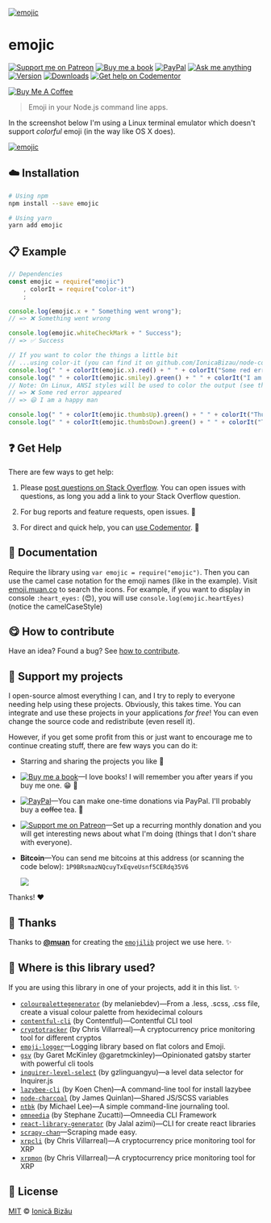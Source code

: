<!-- Please do not edit this file. Edit the `blah` field in the `package.json` instead. If in doubt, open an issue. -->


[![emojic](http://i.imgur.com/bflsgPt.png)](#)

# emojic

 [![Support me on Patreon][badge_patreon]][patreon] [![Buy me a book][badge_amazon]][amazon] [![PayPal][badge_paypal_donate]][paypal-donations] [![Ask me anything](https://img.shields.io/badge/ask%20me-anything-1abc9c.svg)](https://github.com/IonicaBizau/ama) [![Version](https://img.shields.io/npm/v/emojic.svg)](https://www.npmjs.com/package/emojic) [![Downloads](https://img.shields.io/npm/dt/emojic.svg)](https://www.npmjs.com/package/emojic) [![Get help on Codementor](https://cdn.codementor.io/badges/get_help_github.svg)](https://www.codementor.io/johnnyb?utm_source=github&utm_medium=button&utm_term=johnnyb&utm_campaign=github)

<a href="https://www.buymeacoffee.com/H96WwChMy" target="_blank"><img src="https://www.buymeacoffee.com/assets/img/custom_images/yellow_img.png" alt="Buy Me A Coffee"></a>

> Emoji in your Node.js command line apps.

In the screenshot below I'm using a Linux terminal emulator which doesn't support *colorful* emoji (in the way like OS X does).

[![emojic](http://i.imgur.com/o0DJDca.png)](#)

## :cloud: Installation

```sh
# Using npm
npm install --save emojic

# Using yarn
yarn add emojic
```


## :clipboard: Example



```js
// Dependencies
const emojic = require("emojic")
    , colorIt = require("color-it")
    ;

console.log(emojic.x + " Something went wrong");
// => ❌ Something went wrong

console.log(emojic.whiteCheckMark + " Success");
// => ✅ Success

// If you want to color the things a little bit
// ...using color-it (you can find it on github.com/IonicaBizau/node-color-it)
console.log(" " + colorIt(emojic.x).red() + " " + colorIt("Some red error appeared").redBg());
console.log(" " + colorIt(emojic.smiley).green() + " " + colorIt("I am a happy man!").greenBg().wetAsphalt());
// Note: On Linux, ANSI styles will be used to color the output (see the screenshot)
// => ❌ Some red error appeared
// => 😃 I am a happy man

console.log(" " + colorIt(emojic.thumbsUp).green() + " " + colorIt("Thumbs up!").greenBg().wetAsphalt());
console.log(" " + colorIt(emojic.thumbsDown).green() + " " + colorIt("Thumbs down!").yellow());
```



## :question: Get Help

There are few ways to get help:

 1. Please [post questions on Stack Overflow](https://stackoverflow.com/questions/ask). You can open issues with questions, as long you add a link to your Stack Overflow question.
 2. For bug reports and feature requests, open issues. :bug:

 3. For direct and quick help, you can [use Codementor](https://www.codementor.io/johnnyb). :rocket:



## :memo: Documentation

Require the library using `var emojic = require("emojic")`. Then you can use the camel case notation for the emoji names (like in the example). Visit [emoji.muan.co](http://emoji.muan.co) to search the icons.
For example, if you want to display in console `:heart_eyes:` (:heart_eyes:), you will use `console.log(emojic.heartEyes)` (notice the camelCaseStyle)

## :yum: How to contribute
Have an idea? Found a bug? See [how to contribute][contributing].


## :sparkling_heart: Support my projects

I open-source almost everything I can, and I try to reply to everyone needing help using these projects. Obviously,
this takes time. You can integrate and use these projects in your applications *for free*! You can even change the source code and redistribute (even resell it).

However, if you get some profit from this or just want to encourage me to continue creating stuff, there are few ways you can do it:


 - Starring and sharing the projects you like :rocket:
 - [![Buy me a book][badge_amazon]][amazon]—I love books! I will remember you after years if you buy me one. :grin: :book:
 - [![PayPal][badge_paypal]][paypal-donations]—You can make one-time donations via PayPal. I'll probably buy a ~~coffee~~ tea. :tea:
 - [![Support me on Patreon][badge_patreon]][patreon]—Set up a recurring monthly donation and you will get interesting news about what I'm doing (things that I don't share with everyone).
 - **Bitcoin**—You can send me bitcoins at this address (or scanning the code below): `1P9BRsmazNQcuyTxEqveUsnf5CERdq35V6`

    ![](https://i.imgur.com/z6OQI95.png)


Thanks! :heart:


## :cake: Thanks
Thanks to [**@muan**](https://github.com/muan) for creating the [`emojilib`](https://github.com/muan/emojilib) project we use here. :sparkles:

## :dizzy: Where is this library used?
If you are using this library in one of your projects, add it in this list. :sparkles:


 - [`colourpalettegenerator`](https://npmjs.com/package/colourpalettegenerator) (by melaniebdev)—From a .less, .scss, .css file, create a visual colour palette from hexidecimal colours
 - [`contentful-cli`](https://github.com/contentful/contentful-cli#readme) (by Contentful)—Contentful CLI tool
 - [`cryptotracker`](https://github.com/christophior/xrpcli#readme) (by Chris Villarreal)—A cryptocurrency price monitoring tool for different cryptos
 - [`emoji-logger`](https://github.com/IonicaBizau/emoji-logger#readme)—Logging library based on flat colors and Emoji.
 - [`gsv`](https://github.com/gsv/cli) (by Garet McKinley @garetmckinley)—Opinionated gatsby starter with powerful cli tools
 - [`inquirer-level-select`](https://npmjs.com/package/inquirer-level-select) (by gzlinguangyu)—a level data selector for Inquirer.js
 - [`lazybee-cli`](https://npmjs.com/package/lazybee-cli) (by Koen Chen)—A command-line tool for install lazybee
 - [`node-charcoal`](https://npmjs.com/package/node-charcoal) (by James Quinlan)—Shared JS/SCSS variables
 - [`ntbk`](https://michaelsoolee.com/ntbk-journal/) (by Michael Lee)—A simple command-line journaling tool.
 - [`omneedia`](https://github.com/omneedia/omneedia-cli#readme) (by Stephane Zucatti)—Omneedia CLI Framework
 - [`react-library-generator`](https://npmjs.com/package/react-library-generator) (by Jalal azimi)—CLI for create react libraries
 - [`scrapy-chan`](https://github.com/bitliner/scraps#readme)—Scraping made easy.
 - [`xrpcli`](https://github.com/christophior/xrpcli#readme) (by Chris Villarreal)—A cryptocurrency price monitoring tool for XRP
 - [`xrpmon`](https://github.com/christophior/xrpmon#readme) (by Chris Villarreal)—A cryptocurrency price monitoring tool for XRP

## :scroll: License

[MIT][license] © [Ionică Bizău][website]


[badge_patreon]: https://ionicabizau.github.io/badges/patreon.svg
[badge_amazon]: https://ionicabizau.github.io/badges/amazon.svg
[badge_paypal]: https://ionicabizau.github.io/badges/paypal.svg
[badge_paypal_donate]: https://ionicabizau.github.io/badges/paypal_donate.svg

[patreon]: https://www.patreon.com/ionicabizau
[amazon]: http://amzn.eu/hRo9sIZ
[paypal-donations]: https://www.paypal.com/cgi-bin/webscr?cmd=_s-xclick&hosted_button_id=RVXDDLKKLQRJW

[license]: http://showalicense.com/?fullname=Ionic%C4%83%20Biz%C4%83u%20%3Cbizauionica%40gmail.com%3E%20(https%3A%2F%2Fionicabizau.net)&year=2015#license-mit
[website]: https://ionicabizau.net
[contributing]: /CONTRIBUTING.md
[docs]: /DOCUMENTATION.md
